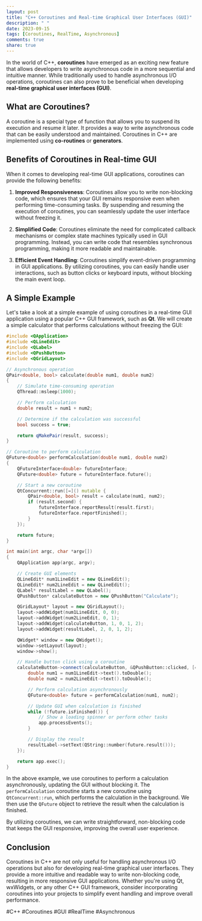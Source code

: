 ```yaml
---
layout: post
title: "C++ Coroutines and Real-time Graphical User Interfaces (GUI)"
description: " "
date: 2023-09-15
tags: [Coroutines, RealTime, Asynchronous]
comments: true
share: true
---
```


In the world of C++, **coroutines** have emerged as an exciting new feature that allows developers to write asynchronous code in a more sequential and intuitive manner. While traditionally used to handle asynchronous I/O operations, coroutines can also prove to be beneficial when developing **real-time graphical user interfaces (GUI)**.

## What are Coroutines?

A coroutine is a special type of function that allows you to suspend its execution and resume it later. It provides a way to write asynchronous code that can be easily understood and maintained. Coroutines in C++ are implemented using **co-routines** or **generators**.

## Benefits of Coroutines in Real-time GUI

When it comes to developing real-time GUI applications, coroutines can provide the following benefits:

1. **Improved Responsiveness**: Coroutines allow you to write non-blocking code, which ensures that your GUI remains responsive even when performing time-consuming tasks. By suspending and resuming the execution of coroutines, you can seamlessly update the user interface without freezing it.

2. **Simplified Code**: Coroutines eliminate the need for complicated callback mechanisms or complex state machines typically used in GUI programming. Instead, you can write code that resembles synchronous programming, making it more readable and maintainable.

3. **Efficient Event Handling**: Coroutines simplify event-driven programming in GUI applications. By utilizing coroutines, you can easily handle user interactions, such as button clicks or keyboard inputs, without blocking the main event loop.

## A Simple Example

Let's take a look at a simple example of using coroutines in a real-time GUI application using a popular C++ GUI framework, such as **Qt**. We will create a simple calculator that performs calculations without freezing the GUI:

```cpp
#include <QApplication>
#include <QLineEdit>
#include <QLabel>
#include <QPushButton>
#include <QGridLayout>

// Asynchronous operation
QPair<double, bool> calculate(double num1, double num2)
{
    // Simulate time-consuming operation
    QThread::msleep(1000);

    // Perform calculation
    double result = num1 + num2;

    // Determine if the calculation was successful
    bool success = true;

    return qMakePair(result, success);
}

// Coroutine to perform calculation
QFuture<double> performCalculation(double num1, double num2)
{
    QFutureInterface<double> futureInterface;
    QFuture<double> future = futureInterface.future();

    // Start a new coroutine
    QtConcurrent::run([=]() mutable {
        QPair<double, bool> result = calculate(num1, num2);
        if (result.second) {
            futureInterface.reportResult(result.first);
            futureInterface.reportFinished();
        }
    });

    return future;
}

int main(int argc, char *argv[])
{
    QApplication app(argc, argv);

    // Create GUI elements
    QLineEdit* num1LineEdit = new QLineEdit();
    QLineEdit* num2LineEdit = new QLineEdit();
    QLabel* resultLabel = new QLabel();
    QPushButton* calculateButton = new QPushButton("Calculate");

    QGridLayout* layout = new QGridLayout();
    layout->addWidget(num1LineEdit, 0, 0);
    layout->addWidget(num2LineEdit, 0, 1);
    layout->addWidget(calculateButton, 1, 0, 1, 2);
    layout->addWidget(resultLabel, 2, 0, 1, 2);

    QWidget* window = new QWidget();
    window->setLayout(layout);
    window->show();

    // Handle button click using a coroutine
    calculateButton->connect(calculateButton, &QPushButton::clicked, [=]() mutable {
        double num1 = num1LineEdit->text().toDouble();
        double num2 = num2LineEdit->text().toDouble();

        // Perform calculation asynchronously
        QFuture<double> future = performCalculation(num1, num2);

        // Update GUI when calculation is finished
        while (!future.isFinished()) {
            // Show a loading spinner or perform other tasks
            app.processEvents();
        }

        // Display the result
        resultLabel->setText(QString::number(future.result()));
    });

    return app.exec();
}
```

In the above example, we use coroutines to perform a calculation asynchronously, updating the GUI without blocking it. The `performCalculation` coroutine starts a new coroutine using `QtConcurrent::run`, which performs the calculation in the background. We then use the `QFuture` object to retrieve the result when the calculation is finished.

By utilizing coroutines, we can write straightforward, non-blocking code that keeps the GUI responsive, improving the overall user experience.

## Conclusion

Coroutines in C++ are not only useful for handling asynchronous I/O operations but also for developing real-time graphical user interfaces. They provide a more intuitive and readable way to write non-blocking code, resulting in more responsive GUI applications. Whether you're using Qt, wxWidgets, or any other C++ GUI framework, consider incorporating coroutines into your projects to simplify event handling and improve overall performance.

#C++ #Coroutines #GUI #RealTime #Asynchronous